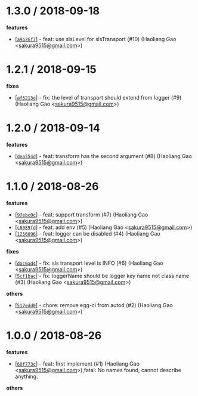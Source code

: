 
1.3.0 / 2018-09-18
==================

**features**
  * [[`a9b26f7`](http://github.com/eggjs/egg-logger-sls/commit/a9b26f7ded2b1c0eaa8fe7ad662f1373e75b8a65)] - feat: use slsLevel for slsTransport (#10) (Haoliang Gao <<sakura9515@gmail.com>>)

1.2.1 / 2018-09-15
==================

**fixes**
  * [[`af5213e`](http://github.com/eggjs/egg-logger-sls/commit/af5213ecd1f33a650fdabc7d302cc39d11639437)] - fix: the level of transport should extend from logger (#9) (Haoliang Gao <<sakura9515@gmail.com>>)

1.2.0 / 2018-09-14
==================

**features**
  * [[`dea554d`](http://github.com/eggjs/egg-logger-sls/commit/dea554d9aaae53b6d6fa6363d61445be1915899b)] - feat: transform has the second argument (#8) (Haoliang Gao <<sakura9515@gmail.com>>)

1.1.0 / 2018-08-26
==================

**features**
  * [[`97ebc0c`](http://github.com/eggjs/egg-logger-sls/commit/97ebc0c5fe3d8cdf1cf7e26516e9b9f057439f94)] - feat: support transform (#7) (Haoliang Gao <<sakura9515@gmail.com>>)
  * [[`c6089fd`](http://github.com/eggjs/egg-logger-sls/commit/c6089fd7e4a4381830288f29daf4d8e42b7c1184)] - feat: add env (#5) (Haoliang Gao <<sakura9515@gmail.com>>)
  * [[`1256096`](http://github.com/eggjs/egg-logger-sls/commit/125609682871c6def6c4aca5fb6d4ce132e0e1a7)] - feat: logger can be disabled (#4) (Haoliang Gao <<sakura9515@gmail.com>>)

**fixes**
  * [[`dac0ad4`](http://github.com/eggjs/egg-logger-sls/commit/dac0ad4a83642ae2032e635922c4e83062cf64dc)] - fix: sls transport level is INFO (#6) (Haoliang Gao <<sakura9515@gmail.com>>)
  * [[`5cf1bac`](http://github.com/eggjs/egg-logger-sls/commit/5cf1bac755fb5e28f6ff2f687188af274c1cd2fc)] - fix: loggerName should be logger key name not class name (#3) (Haoliang Gao <<sakura9515@gmail.com>>)

**others**
  * [[`517edd0`](http://github.com/eggjs/egg-logger-sls/commit/517edd037d2f7e9107306e4e14461f5672b5ec42)] - chore: remove egg-ci from autod (#2) (Haoliang Gao <<sakura9515@gmail.com>>)

1.0.0 / 2018-08-26
==================

**features**
  * [[`60f773c`](http://github.com/eggjs/egg-logger-sls/commit/60f773cdb76055a9b5d4370e2f7d3edbc3074727)] - feat: first implement (#1) (Haoliang Gao <<sakura9515@gmail.com>>),fatal: No names found, cannot describe anything.

**others**


